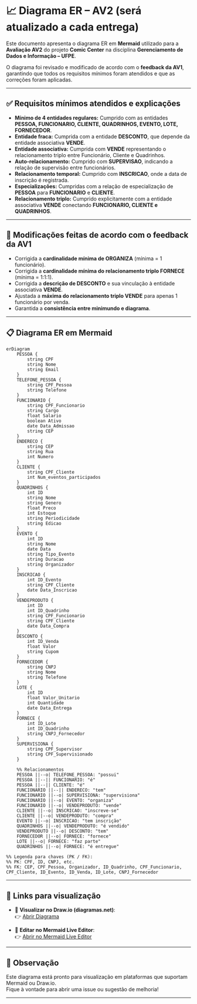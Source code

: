 
# 📈 Diagrama ER – AV2 (será atualizado a cada entrega)

Este documento apresenta o diagrama ER em **Mermaid** utilizado para a **Avaliação AV2** do projeto **Comic Center** na disciplina **Gerenciamento de Dados e Informação – UFPE**.

O diagrama foi revisado e modificado de acordo com o **feedback da AV1**, garantindo que todos os requisitos mínimos foram atendidos e que as correções foram aplicadas.

---

## ✅ Requisitos mínimos atendidos e explicações

- **Mínimo de 4 entidades regulares:** Cumprido com as entidades **PESSOA, FUNCIONARIO, CLIENTE, QUADRINHOS, EVENTO, LOTE, FORNECEDOR**.
- **Entidade fraca:** Cumprida com a entidade **DESCONTO**, que depende da entidade associativa **VENDE**.
- **Entidade associativa:** Cumprida com **VENDE** representando o relacionamento triplo entre Funcionário, Cliente e Quadrinhos.
- **Auto-relacionamento:** Cumprido com **SUPERVISAO**, indicando a relação de supervisão entre funcionários.
- **Relacionamento temporal:** Cumprido com **INSCRICAO**, onde a data de inscrição é registrada.
- **Especializações:** Cumpridas com a relação de especialização de **PESSOA** para **FUNCIONARIO** e **CLIENTE**.
- **Relacionamento triplo:** Cumprido explicitamente com a entidade associativa **VENDE** conectando **FUNCIONARIO, CLIENTE e QUADRINHOS**.

---

## 🔧 Modificações feitas de acordo com o feedback da AV1

- Corrigida a **cardinalidade mínima de ORGANIZA** (mínima = 1 funcionário).
- Corrigida a **cardinalidade mínima do relacionamento triplo FORNECE** (mínima = 1:1:1).
- Corrigida a **descrição de DESCONTO** e sua vinculação à entidade associativa **VENDE**.
- Ajustada a **máxima do relacionamento triplo VENDE** para apenas 1 funcionário por venda.
- Garantida a **consistência entre minimundo e diagrama**.

---

## 📋 Diagrama ER em Mermaid

```mermaid
erDiagram
    PESSOA {
        string CPF
        string Nome
        string Email
    }
    TELEFONE_PESSOA {
        string CPF_Pessoa
        string Telefone
    }
    FUNCIONARIO {
        string CPF_Funcionario
        string Cargo
        float Salario
        boolean Ativo
        date Data_Admissao
        string CEP
    }
    ENDERECO {
        string CEP
        string Rua
        int Numero
    }
    CLIENTE {
        string CPF_Cliente
        int Num_eventos_participados
    }
    QUADRINHOS {
        int ID
        string Nome
        string Genero
        float Preco
        int Estoque
        string Periodicidade
        string Edicao
    }
    EVENTO {
        int ID
        string Nome
        date Data
        string Tipo_Evento
        string Duracao
        string Organizador
    }
    INSCRICAO {
        int ID_Evento
        string CPF_Cliente
        date Data_Inscricao
    }
    VENDEPRODUTO {
        int ID
        int ID_Quadrinho
        string CPF_Funcionario
        string CPF_Cliente
        date Data_Compra
    }
    DESCONTO {
        int ID_Venda
        float Valor
        string Cupom
    }
    FORNECEDOR {
        string CNPJ
        string Nome
        string Telefone
    }
    LOTE {
        int ID
        float Valor_Unitario
        int Quantidade
        date Data_Entrega
    }
    FORNECE {
        int ID_Lote
        int ID_Quadrinho
        string CNPJ_Fornecedor
    }
    SUPERVISIONA {
        string CPF_Supervisor
        string CPF_Supervisionado
    }

    %% Relacionamentos
    PESSOA ||--o| TELEFONE_PESSOA: "possui"
    PESSOA ||--|| FUNCIONARIO: "é"
    PESSOA ||--|| CLIENTE: "é"
    FUNCIONARIO ||--|| ENDERECO: "tem"
    FUNCIONARIO ||--o| SUPERVISIONA: "supervisiona"
    FUNCIONARIO ||--o| EVENTO: "organiza"
    FUNCIONARIO ||--o| VENDEPRODUTO: "vende"
    CLIENTE ||--o| INSCRICAO: "inscreve-se"
    CLIENTE ||--o| VENDEPRODUTO: "compra"
    EVENTO ||--o| INSCRICAO: "tem inscrição"
    QUADRINHOS ||--o| VENDEPRODUTO: "é vendido"
    VENDEPRODUTO ||--o| DESCONTO: "tem"
    FORNECEDOR ||--o| FORNECE: "fornece"
    LOTE ||--o| FORNECE: "faz parte"
    QUADRINHOS ||--o| FORNECE: "é entregue"

%% Legenda para chaves (PK / FK):
%% PK: CPF, ID, CNPJ, etc.
%% FK: CEP, CPF_Pessoa, Organizador, ID_Quadrinho, CPF_Funcionario, CPF_Cliente, ID_Evento, ID_Venda, ID_Lote, CNPJ_Fornecedor
```

---

## 🔗 Links para visualização

- 📄 **Visualizar no Draw.io (diagramas.net)**:  
👉 [Abrir Diagrama]([https://viewer.diagrams.net/?tags=%7B%7D&lightbox=1&highlight=0000ff&edit=_blank&layers=1&nav=1&title=Diagrama%20ER&dark=auto#Uhttps%3A%2F%2Fdrive.google.com%2Fuc%3Fid%3D1z9cHzAu5elWG1Sr_yfaFSnkrfjwySuP5%26export%3Ddownload](https://app.diagrams.net/?splash=0#G1z9cHzAu5elWG1Sr_yfaFSnkrfjwySuP5#%7B%22pageId%22%3A%22MDzwoyZKB1G08Y7-jSuO%22%7D))

- 📝 **Editar no Mermaid Live Editor**:  
👉 [Abrir no Mermaid Live Editor]([https://mermaid.live/edit#pako:eNqdVs1ym0gQfpXOVKVKrsIuCSu2zE0FaJdNDARsH7Z0mRJjZWphhsyAK4ntY_IAOeeSU0573Cfwm-RJdgaQhARyVNFJNP11f9M_H3OPFjwhyEJEOBQvBc7mDNTv5UuIyPuSSlpwyJ7-ZTTjFrisoAlOiARBlmWKhfo3CN04DqYGzK592wv8aeQFBthvPNe_cg14ez11Is__M4gNcG-UTb18E-g3syDyXdt1guhonfPnt89wWWeDhMAYSE_GY7DLLBc04S9qYM0A7usn_ZOFoGwJdjiD8HXH7POMdIxuhmnasV6RlNxy1rg_zln9p3XWvrRYLPnGeptyXECMFXvKu85u2LFFJd7YKCvALzMiWtgEFwQcXOBpklEpMd_h15S_za0J496pknIZYlHQBc1xwuUOdtOxXbjnHFzNPwjbIlzXIBRkwbdjurLg78tugJCoYiWKou5-t1nqTefQ9Xj9Dul1Obv9pzmvS7Yd1SkF7jJoJni1JoCl5AuKC3qHYXBDWEKOutOrWDtbnVqzsblyxL_IcauJwMAhcsEVzZ4EjhvbwU5l6n7c4JSL7kSWOc92suqV_UVlWyGvGS22h137vy1xQ7rnrOo8asN3D7vRiL4188O_Dh7IPYvcVHNaFvxYkBQvKGc40_2GQVzmRNwpCVSmnrLG16Eb3XjxtE8CVlgutAbNXu910MET3nba5RZt0ypIlnOBUxh4TC4EueubKc-P7cizt6mta10B6f7xlTlRU5vST_jpx9N_lcYTNckYfn75CrOSaTZP31V_lc6nVLHqo9CI8sPD8fHDQ1swLZgjskkBg5E1OpqjPlQjY3sRrW9Vu0YSFBGm1Y3Krl7r2Py-UQsdOhBLzJq4_prJSkIb93VFNWJVeRgMW4hGfw4HPNtmQfOU71eNnhNVQqKzVZhnT_Oca0v_D_Bua1jTtZXeaMQVyfSZR4Chi2ptd5NJy4yGzbhgZLGTqtKgxnFDcq97N_oBoL3F3Wy7xsrW9m73tKUK_aPfD0UGWqruIqsQJTGQ-tqr64h6RNX-zlHxjihRQzpAgsU_GvKoMDlmf3OerWCCl8t3q4cy1wvf3OqQdYtTqV10C4XNS1YgazwyqxjIukcfkGWaFyfDM3Nkno6Hw4k5uRgb6COyRkPz5NXZ2XhimsPJ8OLi_OzRQJ-qtMOTV6PJ6dg8H5-ejybK4dRAJFF3RnFZXyur2-Xj_zZRHEI](https://mermaid.live/edit#pako:eNqVVtFuozgU_RVkaaQdye122rSb8haBM8s2Cww0eVhVQh5wU2uDzRqodtv0a_ZhNd_RH1ubQGIDiWZ4SWyfe3197r3HfgUpzwiwAREuxWuB8wdmyS9EcRzMrNfdSH1lJShbW044H8z5PCeDSZRjutnNvu1-7tECzQMfJaecJyEpS44HS_dkQx45I4bH-dJ3vMCfRV5wxNu8ZinlDAvKh-tYrLXZxw3HlRXjjQn-yvmGYGbNKvqsTWe4IpaLK5zMspyWJR7xj0IjWuS7KELOaKgdVJuLao0FyirLr3MiuOHSWXjIv0dHDu9sKGEVGXhJyLOc52VSYFHRlBY446Xh98ty5kae_2sQ666Vued-X_o_E7YP9sBuKEjKTYeorPhf9dBBSGQaMhldhrOR6pIr2OQCrSQVwQ_Hu0_ksORowRPUUDVYc2uB05GcB2KNGX2RhAojOM-PnchzZiPxHdtiNIOHsvNYmYoBCStVZGEUuMvTVLRbf6lxJjd74j_ePKejc3heCGyE5qLYCUYzlKwIy3C_VlZ405Go71sXPDdFIIh85CA3iMbawA9_-76CHRWYRWA2V59GLdJkyWhlUqXQkmFW9Wr4QBNilSBrPHaeEZoWvN_Mp1Moz57MuWAkJf16jJchilZerNTziHrEdUHEMy3HkqAtqwLJDkW4-_PhgxWRDW6qJ2-0xrhWttuzM77tXwi29QAKXpY1fQAD-Harq72Cvn8bh7WaaEL0m6LFdXKsgBXJjyFlnDpZCl1qRz9hthMkZcBbVTgB1htXmUhNkCUDTJlvsXsxUUCqdEAK-ll5DN53ne56ExiyOeZasmI17un7f-__8s5CuxyO7PD-zVLx02xvY-hSa9UJQj8Bh35uge2Mwj3uyrnDNv05gsIvlrrbyPGQNbSMljR9WDf4Byard0HWSpOUF2ylT_iZlNZP4Z31szW_-2g3kPDOVo0AZRPCptegRar0vFmbqzUUQu1FA_W7ARqdC_tqC3V5hYc7Au7FEnZ6AIdtDiBYC5oBuxI1gUA-GuRTTA5B0-eS6yci9Q-oo2dY_KnO_CZtCsz-4DzvzASv10_doC6UZrUvxD1ClahweM0qYN82DoD9Cv4G9s30_OL6cnI1uZ1eTi5vbq4g-AfYV9fnt_KbfppcTyaTi9vp5A2Cl2bLi_PpL9cQkIxWXPy-e5E2D9O3_wEvtSfY))

---

## 📌 Observação

Este diagrama está pronto para visualização em plataformas que suportam Mermaid ou Draw.io.  
Fique à vontade para abrir uma issue ou sugestão de melhoria!

---
